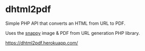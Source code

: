 # dhtml2pdf

Simple PHP API that converts an HTML from URL to PDF.

Uses the [snappy](https://github.com/knplabs/snappy) image & PDF from URL generation PHP library.

https://dhtml2pdf.herokuapp.com/